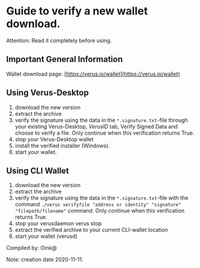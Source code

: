 # Guide to verify a new wallet download.

Attention: Read it completely before using.

## Important General Information
Wallet download page: [https://verus.io/wallet](https://verus.io/wallet)

## Using Verus-Desktop

1. download the new version
2. extract the archive
3. verify the signature using the data in the `*.signature.txt`-file through your existing Verus-Desktop, *VerusID* tab, Verify Signed Data and choose to verify a file. Only continue when this verification returns True.
4. stop your Verus-Desktop wallet
5. install the verified installer (Windows).
6. start your wallet.

## Using CLI Wallet


1. download the new version
2. extract the archive
3. verify the signature using the data in the `*.signature.txt`-file with the command `./verus verifyfile "address or identity" "signature" "filepath/filename"` command. Only continue when this verification returns True.
4. stop your verusdaemon verus stop
5. extract the verified archive to your current CLI-wallet location
6. start your wallet (verusd)

Compiled by: Oink@

Note: creation date 2020-11-11.

